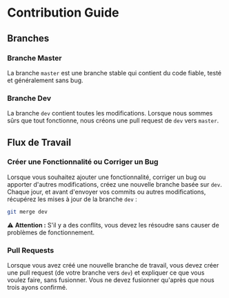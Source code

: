 # Contribution Guide

## Branches

### Branche Master
La branche `master` est une branche stable qui contient du code fiable, testé et généralement sans bug.

### Branche Dev
La branche `dev` contient toutes les modifications. Lorsque nous sommes sûrs que tout fonctionne, nous créons une pull request de `dev` vers `master`.

## Flux de Travail

### Créer une Fonctionnalité ou Corriger un Bug
Lorsque vous souhaitez ajouter une fonctionnalité, corriger un bug ou apporter d'autres modifications, créez une nouvelle branche basée sur `dev`. Chaque jour, et avant d'envoyer vos commits ou autres modifications, récupérez les mises à jour de la branche `dev` :

```bash
git merge dev
```

⚠️ **Attention :** S'il y a des conflits, vous devez les résoudre sans causer de problèmes de fonctionnement.

### Pull Requests
Lorsque vous avez créé une nouvelle branche de travail, vous devez créer une pull request (de votre branche vers `dev`) et expliquer ce que vous voulez faire, sans fusionner. Vous ne devez fusionner qu'après que nous trois ayons confirmé.


